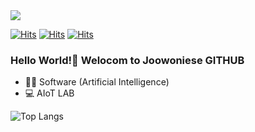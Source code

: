 <img src="https://capsule-render.vercel.app/api?type=rounded&color=gradient&customColorList=2&height=150&section=header&text=Joowoniese%GITHUB&fontSize=70&fontColor=FFFFFF"/>


[![Hits](https://hits.seeyoufarm.com/api/count/incr/badge.svg?url=https%3A%2F%2Fhabitual-thunbergia-bde.notion.site%2F138b6176e28a80d78160f4db65f23f85&count_bg=%2393B9C0&title_bg=%232D889A&icon=hackhands.svg&icon_color=%23FFFFFF&title=Joowoniese+Notion&edge_flat=false)](https://hits.seeyoufarm.com)
[![Hits](https://hits.seeyoufarm.com/api/count/incr/badge.svg?url=https%3A%2F%2Fgithub.com%2Fjoowoniese%2FMRFScore_XGBoost_RegressionModel&count_bg=%2393A8C0&title_bg=%23265896&icon=pytorch.svg&icon_color=%23FFFFFF&title=MFRScoreXGBoost&edge_flat=false)](https://hits.seeyoufarm.com)
[![Hits](https://hits.seeyoufarm.com/api/count/incr/badge.svg?url=https%3A%2F%2Fgithub.com%2Fjoowoniese%2FLanguageIdentification&count_bg=%239396C0&title_bg=%23282696&icon=pytorch.svg&icon_color=%23FFFFFF&title=ASLIModel&edge_flat=false)](https://hits.seeyoufarm.com)

### Hello World!👋 Welocom to Joowoniese GITHUB
 - 👩‍💻 Software (Artificial Intelligence)
 - 💻 AIoT LAB


![Top Langs](https://github-readme-stats.vercel.app/api/top-langs/?username=anuraghazra&layout=compact)







<!--
**joowoniese/joowoniese** is a ✨ _special_ ✨ repository because its `README.md` (this file) appears on your GitHub profile.

Here are some ideas to get you started:

- 🔭 I’m currently working on ...
- 🌱 I’m currently learning ...
- 👯 I’m looking to collaborate on ...
- 🤔 I’m looking for help with ...
- 💬 Ask me about ...
- 📫 How to reach me: ...
- 😄 Pronouns: ...
- ⚡ Fun fact: ...
-->
